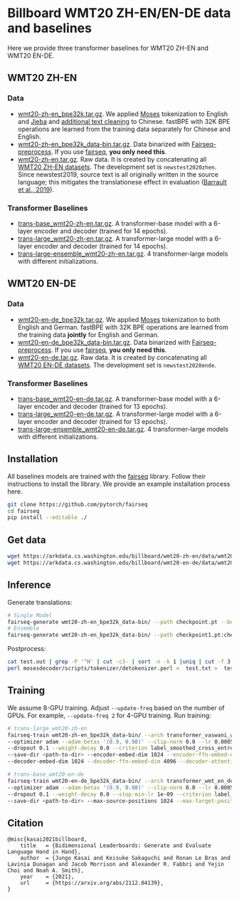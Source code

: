 # Billboard WMT20 ZH-EN/EN-DE data and baselines

Here we provide three transformer baselines for WMT20 ZH-EN and WMT20 EN-DE.

## WMT20 ZH-EN
### Data
- [wmt20-zh-en_bpe32k.tar.gz](https://arkdata.cs.washington.edu/billboard/wmt20-zh-en/data/wmt20-zh-en_bpe32k.tar.gz). We applied [Moses](https://github.com/moses-smt/mosesdecoder) tokenization to English and [Jieba](https://github.com/fxsjy/jieba) and [additional text cleaning](https://github.com/xwgeng/WMT17-scripts) to Chinese. fastBPE with 32K BPE operations are learned from the training data separately for Chinese and English.
- [wmt20-zh-en_bpe32k_data-bin.tar.gz](https://arkdata.cs.washington.edu/billboard/wmt20-zh-en/data/wmt20-zh-en_bpe32k_data-bin.tar.gz). Data binarized with [Fairseq-preprocess](https://github.com/pytorch/fairseq). If you use [fairseq](https://github.com/pytorch/fairseq), **you only need this**.
- [wmt20-zh-en.tar.gz](https://arkdata.cs.washington.edu/billboard/wmt20-zh-en/data/wmt20-zh-en.tar.gz). Raw data. It is created by concatenating all [WMT20 ZH-EN datasets](https://www.statmt.org/wmt20/translation-task.html). The development set is `newstest2020zhen`. Since newstest2019, source text is all originally written in the source language; this mitigates the translationese effect in evaluation ([Barrault et al., 2019](https://aclanthology.org/W19-5301/)).

### Transformer Baselines
- [trans-base_wmt20-zh-en.tar.gz](https://arkdata.cs.washington.edu/billboard/wmt20-zh-en/models/trans-base_wmt20-zh-en.tar.gz). A transformer-base model with a 6-layer encoder and decoder (trained for 14 epochs).
- [trans-large_wmt20-zh-en.tar.gz](https://arkdata.cs.washington.edu/billboard/wmt20-zh-en/models/trans-large_wmt20-zh-en.tar.gz). A transformer-large model with a 6-layer encoder and decoder (trained for 14 epochs).
- [trans-large-ensemble_wmt20-zh-en.tar.gz](https://arkdata.cs.washington.edu/billboard/wmt20-zh-en/models/trans-large-ensemble_wmt20-zh-en.tar.gz). 4 transformer-large models with different initializations.

## WMT20 EN-DE
### Data
- [wmt20-en-de_bpe32k.tar.gz](https://arkdata.cs.washington.edu/billboard/wmt20-en-de/data/wmt20-en-de_bpe32k.tar.gz). We applied [Moses](https://github.com/moses-smt/mosesdecoder) tokenization to both English and German. fastBPE with 32K BPE operations are learned from the training data **jointly** for English and German.
- [wmt20-en-de_bpe32k_data-bin.tar.gz](https://arkdata.cs.washington.edu/billboard/wmt20-en-de/data/wmt20-en-de_bpe32k_data-bin.tar.gz). Data binarized with [Fairseq-preprocess](https://github.com/pytorch/fairseq). If you use [fairseq](https://github.com/pytorch/fairseq), **you only need this**.
- [wmt20-en-de.tar.gz](https://arkdata.cs.washington.edu/billboard/wmt20-en-de/data/wmt20-en-de.tar.gz). Raw data. It is created by concatenating all [WMT20 EN-DE datasets](https://www.statmt.org/wmt20/translation-task.html). The development set is `newstest2020ende`.

### Transformer Baselines
- [trans-base_wmt20-en-de.tar.gz](https://arkdata.cs.washington.edu/billboard/wmt20-en-de/models/trans-base_wmt20-en-de.tar.gz). A transformer-base model with a 6-layer encoder and decoder (trained for 13 epochs).
- [trans-large_wmt20-en-de.tar.gz](https://arkdata.cs.washington.edu/billboard/wmt20-en-de/models/trans-large_wmt20-en-de.tar.gz). A transformer-large model with a 6-layer encoder and decoder (trained for 13 epochs).
- [trans-large-ensemble_wmt20-en-de.tar.gz](https://arkdata.cs.washington.edu/billboard/wmt20-en-de/models/trans-large-ensemble_wmt20-en-de.tar.gz). 4 transformer-large models with different initializations.

## Installation
All baselines models are trained with the [fairseq](https://github.com/pytorch/fairseq) library.
Follow their instructions to install the library. We provide an example installation process here.
```bash
git clone https://github.com/pytorch/fairseq
cd fairseq
pip install --editable ./
```
## Get data
```bash
wget https://arkdata.cs.washington.edu/billboard/wmt20-zh-en/data/wmt20-zh-en_bpe32k_data-bin.tar.gz
wget https://arkdata.cs.washington.edu/billboard/wmt20-en-de/data/wmt20-en-de_bpe32k_data-bin.tar.gz
```
## Inference
Generate translations:
```bash
# Single Model
fairseq-generate wmt20-zh-en_bpe32k_data-bin/ --path checkpoint.pt --beam 5 --remove-bpe --lenpen 0.6 > test.out
# Ensemble
fairseq-generate wmt20-zh-en_bpe32k_data-bin/ --path checkpoint1.pt:checkpoint2.pt:checkpoint3:checkpoint4 --beam 5 --remove-bpe --lenpen 0.6 > test.out
```
Postprocess:
```bash
cat test.out | grep -P '^H' | cut -c3- | sort -n -k 1 |uniq | cut -f 3 > test.txt
perl mosesdecoder/scripts/tokenizer/detokenizer.perl <  test.txt >  test.detok.txt
```
## Training
We assume 8-GPU training. Adjust `--update-freq` based on the number of GPUs. For example, `--update-freq 2` for 4-GPU training.
Run training:
```bash
# trans-large_wmt20-zh-en
fairseq-train wmt20-zh-en_bpe32k_data-bin/ --arch transformer_vaswani_wmt_en_de_big --share-decoder-input-output-embed  \
--optimizer adam --adam-betas '(0.9, 0.98)' --clip-norm 0.0 --lr 0.0005 --lr-scheduler inverse_sqrt --warmup-updates 4000 --warmup-init-lr 1e-07 \
--dropout 0.1 --weight-decay 0.0 --criterion label_smoothed_cross_entropy --label-smoothing 0.1 --max-tokens 4096 --fp16 \
--save-dir <path-to-dir> --encoder-embed-dim 1024 --encoder-ffn-embed-dim 4096 --encoder-attention-heads 16 \
--decoder-embed-dim 1024 --decoder-ffn-embed-dim 4096 --decoder-attention-heads 16  --max-update 600000 --seed 1

# trans-base_wmt20-en-de
fairseq-train wmt20-en-de_bpe32k_data-bin/ --arch transformer_wmt_en_de --share-all-embeddings \
--optimizer adam --adam-betas '(0.9, 0.98)' --clip-norm 0.0 --lr 0.0005 --lr-scheduler inverse_sqrt --warmup-updates 4000 --warmup-init-lr 1e-07 \
--dropout 0.1 --weight-decay 0.0 --stop-min-lr 1e-09 --criterion label_smoothed_cross_entropy --label-smoothing 0.1 --max-tokens 4096 --fp16 \
--save-dir <path-to-dir> --max-source-positions 1024 --max-target-positions 1024 --max-update 600000 --decoder-layers 6 --encoder-layers 6 --seed 1
```
## Citation
```
@misc{kasai2021billboard,
    title   = {Bidimensional Leaderboards: Generate and Evaluate Language Hand in Hand},
    author  = {Jungo Kasai and Keisuke Sakaguchi and Ronan Le Bras and Lavinia Dunagan and Jacob Morrison and Alexander R. Fabbri and Yejin Choi and Noah A. Smith},
    year    = {2021},
    url     = {https://arxiv.org/abs/2112.04139}, 
}
```

